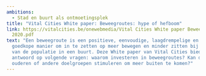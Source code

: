 ```yaml
---
ambitions:
  - Stad en buurt als ontmoetingsplek
title: "Vital Cities White paper: Beweegroutes: hype of hefboom"
link: https://vitalcities.be/onewebmedia/Vital Cities White paper Beweegroutes
  2020.pdf
text: "Een beweegroute is een positieve, eenvoudige, laagdrempelige en relatief
  goedkope manier om in te zetten op meer bewegen en minder zitten bij een deel
  van de populatie in een buurt. Deze White paper van Vital Cities biedt een
  antwoord op volgende vragen: waarom investeren in beweegroutes? Kan dit
  ouderen of andere doelgroepen stimuleren om meer buiten te komen?"
---
```

